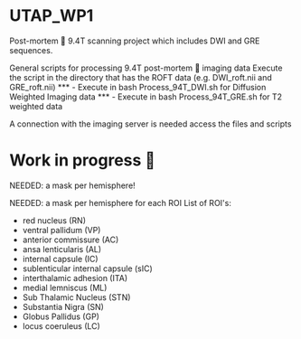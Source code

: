 # UTAP_WP1

Post-mortem :brain: 9.4T scanning project which includes DWI and GRE sequences.

General scripts for processing 9.4T post-mortem :brain: imaging data
Execute the script in the directory that has the ROFT data (e.g. DWI_roft.nii and GRE_roft.nii)
 *** - Execute in bash Process_94T_DWI.sh for Diffusion Weighted Imaging data
 *** - Execute in bash Process_94T_GRE.sh for T2 weighted data

A connection with the imaging server is needed access the files and scripts

# Work in progress :construction:

NEEDED: a mask per hemisphere!

NEEDED: a mask per hemisphere for each ROI
List of ROI's:
- red nucleus (RN)
- ventral pallidum (VP)
- anterior commissure (AC)
- ansa lenticularis (AL)
- internal capsule (IC)
- sublenticular internal capsule (sIC)
- interthalamic adhesion (ITA)
- medial lemniscus (ML)
- Sub Thalamic Nucleus (STN)
- Substantia Nigra (SN)
- Globus Pallidus (GP) 
- locus coeruleus (LC) 
